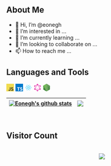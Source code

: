 ## About Me
- 👋 Hi, I’m @eonegh
- 👀 I’m interested in ...
- 🌱 I’m currently learning ...
- 💞️ I’m looking to collaborate on ...
- 📫 How to reach me ...

<!---
eonegh/eonegh is a ✨ special ✨ repository because its `README.md` (this file) appears on your GitHub profile.
You can click the Preview link to take a look at your changes.
--->

## **Languages and Tools**  

<code><img height="20" src="https://raw.githubusercontent.com/github/explore/80688e429a7d4ef2fca1e82350fe8e3517d3494d/topics/javascript/javascript.png"></code>
<code><img height="20" src="https://raw.githubusercontent.com/github/explore/80688e429a7d4ef2fca1e82350fe8e3517d3494d/topics/typescript/typescript.png"></code>
<code><img height="20" src="https://raw.githubusercontent.com/github/explore/80688e429a7d4ef2fca1e82350fe8e3517d3494d/topics/react/react.png"></code>
<code><img height="20" src="https://raw.githubusercontent.com/github/explore/5c058a388828bb5fde0bcafd4bc867b5bb3f26f3/topics/graphql/graphql.png"></code>
<code><img height="20" src="https://raw.githubusercontent.com/github/explore/80688e429a7d4ef2fca1e82350fe8e3517d3494d/topics/nodejs/nodejs.png"></code>    


| <a href="https://github.com/zzxupp/github-readme-stats"><img align="center" src="https://readme-stats-orcin.vercel.app/api?username=eonegh&show_icons=true&include_all_commits=true&theme=radical&hide_border=true" alt="Eonegh's github stats" /></a> | <a href="https://github.com/anuraghazra/github-readme-stats"><img align="center" src="https://readme-stats-orcin.vercel.app/api/top-langs/?username=eonegh&layout=compact&hide=HTML,CSS&theme=radical&hide_border=true" /></a> |
| ------------- | ------------- |


<br />

## **Visitor Count**

<p align="center"> 
  <br>
  <img src="https://profile-counter.glitch.me/eonegh/count.svg" />
</p>

